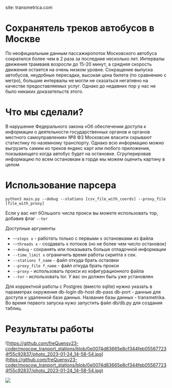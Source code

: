 site: transmetrica.com

# Сохранятель треков автобусов в Москве
По неофициальным данным пассажиропоток Московского автобуса сократился более чем в 2 раза за последние несколько лет. Интервалы движения трамваев возросли до 15-20 минут, а средняя скорость движения остается на очень низком уровне. Сокращение выпуска автобусов, неудобные пересадки, высокая цена билета (по сравнению с метро), большие интервалы не могли не сказаться негативно на качестве предоставляемых услуг.  Однако до недавних пор у нас не было никаких доказательств этого.

# Что мы сделали?
В нарушение Федерального закона «Об обеспечении доступа к информации о деятельности государственных органов и органов местного самоуправления» №8 ФЗ Московсие власити скрывают статистику по наземному транспорту. Однако всю информацию можно выгрузить самим из треков яндекс карт или любого приложения, покзывающего когда автобус будет на остановке. Сгруперировав информацию по всем остановкам в горде мы можем оценить картину в целом

# Использование парсера
``` python3 main.py --debug --stations [csv_file_with_coords] --proxy_file [file_with_proxy] ```

Если у вас нет бОльшого числа прокси вы можете использовать тор, добавив флаг `--tor`

Доступные аргументы
* --`stops x` - работать только с первыми x остановками из файла
* --`threads x` - создавать х потоков (но не более чем число остановок)
* `--debug` - сохранять или показывать больше отладочной информации
* `--time_limit x` ограничить время работы скрипта х сек.
* `--stations f_name` - файл откуда брать остаовки
* `--proxy_file f_name` - файл откуда брать прокси
* `--proxy` - использовать прокси из кофигурационного файла
* `--tor` - использовать tor. У вас он должен быть уже установлен

Для корректной работы с Postgres (вместо sqlite) нужно указать в параметрах окружения db-login db-host db-pass db-port - данные для доступа к удаленной базе данных. Название базы данных - transmetrika. Во время первого запуска нужо запустить файл db/db.py для создания таблиц.

# Результаты работы
![https://github.com/freQuensy23-coder/moscow_tranport_stations/blob/0e0074d83665e8cf344feb055677234f55c92837/photo_2023-01-24_14-58-54.jpg](https://github.com/freQuensy23-coder/moscow_tranport_stations/blob/0e0074d83665e8cf344feb055677234f55c92837/photo_2023-01-24_14-58-54.jpg)

![](https://github.com/freQuensy23-coder/moscow_tranport_stations/blob/0e0074d83665e8cf344feb055677234f55c92837/photo_2023-01-24_14-59-20.jpg)
